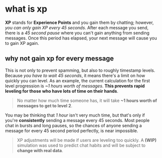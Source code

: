 # what is xp

**XP** stands for **Experience Points** and you gain them by chatting; however, _you can only gain XP every 45 seconds_. After each message you send, there is a _45 second pause_ where you can't gain anything from sending messages. Once this period has elapsed, your next message will cause you to gain XP again.

## why not gain xp for every message

This is not only to prevent spamming, but also to roughly timestamp levels. Because _you have to wait 45 seconds_, it means there's a limit on how quickly you can level. As an example, the current calculation for the first level progression is _~1 hours worth of messages_. **This prevents rapid leveling for those who have lots of time on their hands**.

> No matter how much time someone has, it will take **~1 hours worth of messages to get to level 2**.

You may be thinking that _1 hour_ isn't very much time, but that's only if you're **consistently** sending a message every 45 seconds. Most people chat in bursts and long pauses, so the chances of anyone sending a message for every 45 second period perfectly, is near impossible.

> XP adjustments will be made if users are leveling too quickly. A **(WIP)** simulation was used to predict chat habits and will be subject to **change with real data**.